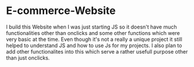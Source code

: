 # E-commerce-Website
I build this Website when I was just starting JS so it doesn't have much functionalities 
other than onclicks and some other functions which were very basic at the time.
Even though it's not a really a unique project it still helped to understand JS and how to use Js for my projects.
I also plan to add other functionalites into this which serve a rather usefull purpose other than just onclicks.
